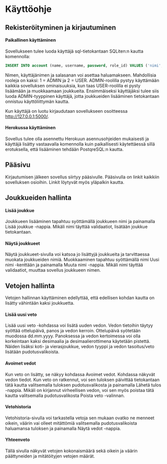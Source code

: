 # Käyttöohje

## Rekisteröityminen ja kirjautuminen

#### Paikallinen käyttäminen
Sovellukseen tulee luoda käyttäjä sql-tietokantaan SQLiten:n kautta komennolla:
```SQL
INSERT INTO account (name, username, password, role_id) VALUES ('nimi', 'käyttäjänimi', 'salasana', 'rooli');
```
Nimen, käyttäjänimen ja salasanan voi asettaa haluamakseen. Mahdollisia rooleja on kaksi: 1 = ADMIN ja 2 = USER. ADMIN-roolilla pystyy käyttämään kaikkia sovelluksen ominaisuuksia, kun taas USER-roolilla ei pysty lisäämään ja muokkaamaan joukkueita. Ensimmäiseksi käyttäjäksi tulee siis luoda ADMIN-tyyppinen käyttäjä, jotta joukkueiden lisääminen tietokantaan onnistuu käyttöliittymän kautta. <br/>

Kun käyttäjä on luotu kirjaudutaan sovellukseen osoitteessa http://127.0.0.1:5000/.

#### Herokussa käyttäminen
Sovellus tulee olla asennettu Herokuun asennusohjeiden mukaisesti ja käyttäjä lisätty vastaavalla komennolla kuin paikallisesti käytettäessä sillä erotuksella, että lisääminen tehdään PostqreSQL:n kautta.


## Pääsivu
Kirjautumisen jälkeen sovellus siirtyy pääsivulle. Pääsivulla on linkit kaikkiin sovelluksen osioihin. Linkit löytyvät myös yläpalkin kautta.

## Joukkueiden hallinta
#### Lisää joukkue
Joukkueen lisääminen tapahtuu syöttämällä joukkueen nimi ja painamalla Lisää joukkue -nappia. Mikäli nimi täyttää validaatiot, lisätään joukkue tietokantaan.
#### Näytä joukkueet
Näytä joukkueet-sivulla voi katsoa jo lisättyjä joukkueita ja tarvittaessa muokata joukkueiden nimiä. Muokkaaminen tapahtuu syöttämällä nimi Uusi nimi -kenttään ja painamalla Muuta nimi -nappia. Mikäli nimi täyttää validaatiot, muuttaa sovellus joukkueen nimen.

## Vetojen hallinta
Vetojen hallinnan käyttäminen edellyttää, että edellisen kohdan kautta on lisätty vähintään kaksi joukkuetta.
#### Lisää uusi veto
Lisää uusi veto -kohdassa voi lisätä uuden vedon. Vedon tietoihin täytyy syöttää ottelupäivä, panos ja vedon kerroin. Ottelupäivä syötetään muodossa dd.mm.yyyy. Panoksessa ja vedon kertoimessa voi olla korkeintaan kaksi desimaalia ja desimaalierottimena käytetään pistettä. Näiden lisäksi koti- ja vierasjoukkue, vedon tyyppi ja vedon tasoitus/veto lisätään pudotusvalikoista.
#### Avoimet vedot
Kun veto on lisätty, se näkyy kohdassa Avoimet vedot. Kohdassa näkyvät vedon tiedot. Kun veto on ratkennut, voi sen tuloksen päivittää tietokantaan tätä kautta valitsemalla tuloksen pudotusvalikosta ja painamalla Lähetä tulos -nappia. Mikäli on kirjannut virheellisen vedon, voi sen myös poistaa tätä kautta valitsemalla pudotusvalikosta Poista veto -valinnan.
#### Vetohistoria
Vetohistoria-sivulla voi tarkastella vetoja sen mukaan ovatko ne menneet oikein, väärin vai olleet mitättömiä valitsemalla pudotusvalikoista haluamansa tuloksen ja painamalla Näytä vedot -nappia.
#### Yhteenveto
Tällä sivulla näkyvät vetojen kokonaismäärä sekä oikein ja väärin päättyneiden ja mitätöityjen vetojen määrät.